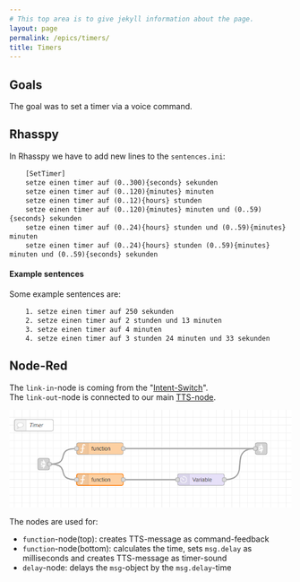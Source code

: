 ```yaml
---
# This top area is to give jekyll information about the page.
layout: page
permalink: /epics/timers/
title: Timers
---
```


## Goals
The goal was to set a timer via a voice command.

## Rhasspy
In Rhasspy we have to add new lines to the `sentences.ini`:
```textmate
    [SetTimer]
    setze einen timer auf (0..300){seconds} sekunden
    setze einen timer auf (0..120){minutes} minuten
    setze einen timer auf (0..12){hours} stunden
    setze einen timer auf (0..120){minutes} minuten und (0..59){seconds} sekunden
    setze einen timer auf (0..24){hours} stunden und (0..59){minutes} minuten
    setze einen timer auf (0..24){hours} stunden (0..59){minutes} minuten und (0..59){seconds} sekunden
```

#### Example sentences
Some example sentences are:
```textmate
    1. setze einen timer auf 250 sekunden
    2. setze einen timer auf 2 stunden und 13 minuten
    3. setze einen timer auf 4 minuten 
    4. setze einen timer auf 3 stunden 24 minuten und 33 sekunden
```

## Node-Red

The `link-in`-node is coming from the "[Intent-Switch](./../tech-stack/hermesmqtt.md#intent-switch)".  
The `link-out`-node is connected to our main [TTS-node](./../tech-stack/hermesmqtt.md#tts).

![timer-logic](../../assets/Node-Red/Epics/Timer/Timer-logic.png)  
  
The nodes are used for:
- `function`-node(top): creates TTS-message as command-feedback  
- `function`-node(bottom): calculates the time, sets `msg.delay` as milliseconds and creates TTS-message as timer-sound  
- `delay`-node: delays the `msg`-object by the `msg.delay`-time
